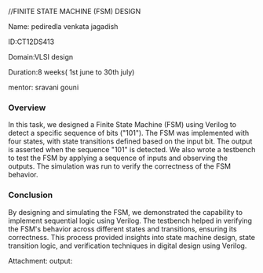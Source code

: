 //FINITE STATE MACHINE (FSM) DESIGN

Name: pediredla venkata jagadish

ID:CT12DS413

Domain:VLSI design 

Duration:8 weeks( 1st june to 30th july)

mentor: sravani gouni



### Overview

In this task, we designed a Finite State Machine (FSM) using Verilog to detect a specific sequence of bits ("101"). The FSM was implemented with four states, with state transitions defined based on the input bit. The output is asserted when the sequence "101" is detected. We also wrote a testbench to test the FSM by applying a sequence of inputs and observing the outputs. The simulation was run to verify the correctness of the FSM behavior.

### Conclusion

By designing and simulating the FSM, we demonstrated the capability to implement sequential logic using Verilog. The testbench helped in verifying the FSM's behavior across different states and transitions, ensuring its correctness. This process provided insights into state machine design, state transition logic, and verification techniques in digital design using Verilog.


Attachment:
output:
